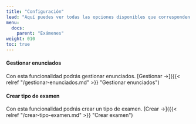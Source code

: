 ```yaml
---
title: "Configuración"
lead: "Aquí puedes ver todas las opciones disponibles que corresponden a la configuración de los exámenes."
menu:
  docs:
    parent: "Exámenes"
weight: 010
toc: true
---
```


#### Gestionar enunciados

Con esta funcionalidad podrás gestionar enunciados. [Gestionar →]({{< relref "/gestionar-enunciados.md" >}} "Gestionar enunciados")

#### Crear tipo de examen

Con esta funcionalidad podrás crear un tipo de examen. [Crear →]({{< relref "/crear-tipo-examen.md" >}} "Crear examen")
